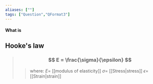 ```yaml
---
aliases: [""]
tags: ["Question","QFormat3"]
---
```


#### What is
## Hooke's law

> ### $$ E = \frac{\sigma}{\epsilon} $$ 
>> where:
>> $E=$ [[modulus of elasticity]]
>> $\sigma=$ [[Stress|stress]]
>> $\epsilon=$ [[Strain|strain]]